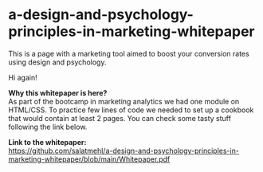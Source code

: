 # a-design-and-psychology-principles-in-marketing-whitepaper
This is a page with a marketing tool aimed to boost your conversion rates using design and psychology.

Hi again!

<b>Why this whitepaper is here?</b></br>
As part of the bootcamp in marketing analytics we had one module on HTML/CSS. To practice few lines of code we needed to set up a cookbook that would contain at least 2 pages. You can check some tasty stuff following the link below.

<b>Link to the whitepaper:</b></br>
https://github.com/salatmehl/a-design-and-psychology-principles-in-marketing-whitepaper/blob/main/Whitepaper.pdf
